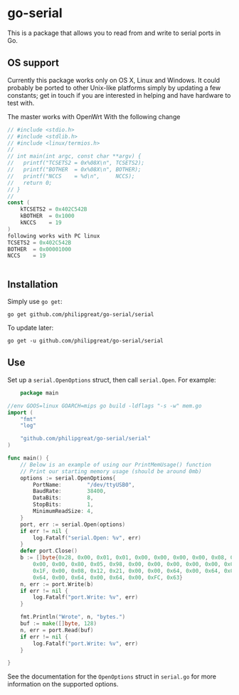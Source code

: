 go-serial
=========

This is a package that allows you to read from and write to serial ports in Go.


OS support
----------

Currently this package works only on OS X, Linux and Windows. It could probably be ported
to other Unix-like platforms simply by updating a few constants; get in touch if
you are interested in helping and have hardware to test with.

The master works with OpenWrt With the following change
````go
// #include <stdio.h>
// #include <stdlib.h>
// #include <linux/termios.h>
//
// int main(int argc, const char **argv) {
//   printf("TCSETS2 = 0x%08X\n", TCSETS2);
//   printf("BOTHER  = 0x%08X\n", BOTHER);
//   printf("NCCS    = %d\n",     NCCS);
//   return 0;
// }
//
const (
	kTCSETS2 = 0x402C542B
	kBOTHER  = 0x1000
	kNCCS    = 19
)
following works with PC linux
TCSETS2 = 0x402C542B
BOTHER  = 0x00001000
NCCS    = 19



````

Installation
------------

Simply use `go get`:

    go get github.com/philipgreat/go-serial/serial

To update later:

    go get -u github.com/philipgreat/go-serial/serial



Use
---

Set up a `serial.OpenOptions` struct, then call `serial.Open`. For example:

````go
    package main

//env GOOS=linux GOARCH=mips go build -ldflags "-s -w" mem.go
import (
	"fmt"
	"log"

	"github.com/philipgreat/go-serial/serial"
)

func main() {
	// Below is an example of using our PrintMemUsage() function
	// Print our starting memory usage (should be around 0mb)
	options := serial.OpenOptions{
		PortName:        "/dev/ttyUSB0",
		BaudRate:        38400,
		DataBits:        8,
		StopBits:        1,
		MinimumReadSize: 4,
	}
	port, err := serial.Open(options)
	if err != nil {
		log.Fatalf("serial.Open: %v", err)
	}
	defer port.Close()
	b := []byte{0x28, 0x00, 0x01, 0x01, 0x00, 0x00, 0x00, 0x00, 0x08, 0x00,
		0x00, 0x00, 0x80, 0x05, 0x98, 0x00, 0x00, 0x00, 0x00, 0x00, 0x00,
		0x1F, 0x00, 0x08, 0x12, 0x21, 0x00, 0x00, 0x64, 0x00, 0x64, 0x00,
		0x64, 0x00, 0x64, 0x00, 0x64, 0x00, 0xFC, 0x63}
	n, err := port.Write(b)
	if err != nil {
		log.Fatalf("port.Write: %v", err)
	}

	fmt.Println("Wrote", n, "bytes.")
	buf := make([]byte, 128)
	n, err = port.Read(buf)
	if err != nil {
		log.Fatalf("port.Write: %v", err)
	}

}

````

See the documentation for the `OpenOptions` struct in `serial.go` for more
information on the supported options.
